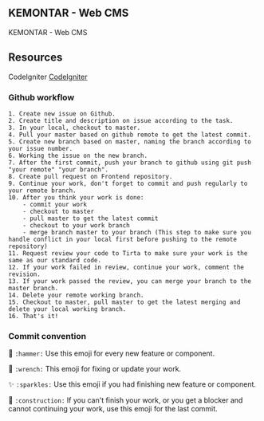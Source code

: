 ## KEMONTAR - Web CMS
KEMONTAR - Web CMS

## Resources
CodeIgniter
<a href="https://github.com/bcit-ci/CodeIgniter">CodeIgniter </a><br />
 
### Github workflow

```
1. Create new issue on Github.
2. Create title and description on issue according to the task.
3. In your local, checkout to master.
4. Pull your master based on github remote to get the latest commit.
5. Create new branch based on master, naming the branch according to your issue number.
6. Working the issue on the new branch.
7. After the first commit, push your branch to github using git push "your remote" "your branch".
8. Create pull request on Frontend repository.
9. Continue your work, don't forget to commit and push regularly to your remote branch.
10. After you think your work is done:
    - commit your work
    - checkout to master
    - pull master to get the latest commit
    - checkout to your work branch
    - merge branch master to your branch (This step to make sure you handle conflict in your local first before pushing to the remote repository)
11. Request review your code to Tirta to make sure your work is the same as our standard code.
12. If your work failed in review, continue your work, comment the revision.
13. If your work passed the review, you can merge your branch to the master branch.
14. Delete your remote working branch.
15. Checkout to master, pull master to get the latest merging and delete your local working branch.
16. That's it!
```

### Commit convention

:hammer: `:hammer:` Use this emoji for every new feature or component.

:wrench: `:wrench:` This emoji for fixing or update your work.

:sparkles: `:sparkles:` Use this emoji if you had finishing new feature or component.

:construction: `:construction:` If you can't finish your work, or you get a blocker and cannot continuing your work, use this emoji for the last commit.
